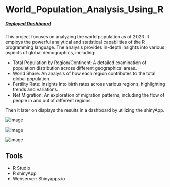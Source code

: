 # World_Population_Analysis_Using_R
##### [Deployed Dashboard](https://saadwebapp.shinyapps.io/World_Pop_analysis_R/)
This project focuses on analyzing the world population as of 2023. It employs the powerful analytical and statistical capabilities of the R programming language. 
The analysis provides in-depth insights into various aspects of global demographics, including:
- Total Population by Region/Continent: A detailed examination of population distribution across different geographical areas.
- World Share: An analysis of how each region contributes to the total global population.
- Fertility Rate: Insights into birth rates across various regions, highlighting trends and variations.
- Net Migration: An exploration of migration patterns, including the flow of people in and out of different regions.

Then it later on displays the results in a dashboard by utilizing the shinyApp.

![image](https://github.com/user-attachments/assets/fd230020-9b6c-44ac-a490-bf980aa151b2)

![image](https://github.com/user-attachments/assets/b7b763d3-7847-4b48-875b-fa27a18992ad)

![image](https://github.com/user-attachments/assets/e78f667c-d1e2-4305-8b3e-30c74023280d)




## Tools ###
- R Studio
- R shinyApp
- Webserver: Shinyapps.io

